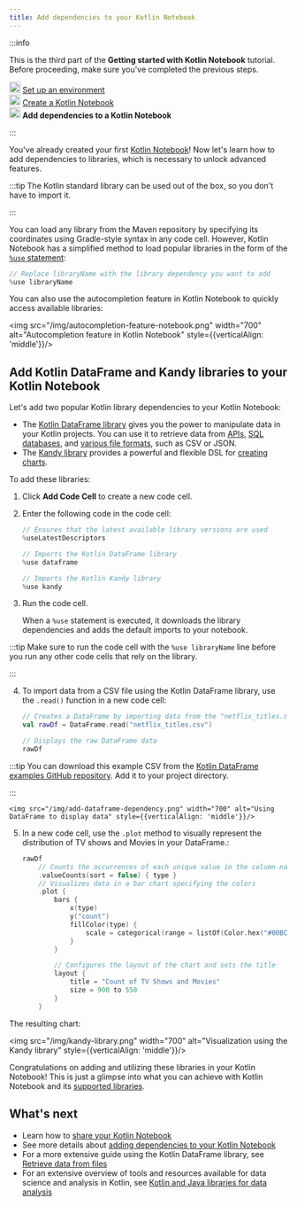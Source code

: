 ```yaml
---
title: Add dependencies to your Kotlin Notebook
---
```



:::info

   <p>
   This is the third part of the <strong>Getting started with Kotlin Notebook</strong> tutorial. Before proceeding, make sure you've completed the previous steps.
   </p>
   <p>
   <img src="/img/icon-1-done.svg" width="20" alt="First step" style={{verticalAlign: 'middle'}}/> <a href="kotlin-notebook-set-up-env.md">Set up an environment</a><br/>
      <img src="/img/icon-2-done.svg" width="20" alt="Second step" style={{verticalAlign: 'middle'}}/> <a href="kotlin-notebook-create.md">Create a Kotlin Notebook</a><br/>
      <img src="/img/icon-3.svg" width="20" alt="Third step" style={{verticalAlign: 'middle'}}/> <strong>Add dependencies to a Kotlin Notebook</strong><br/>
   </p>

:::

You've already created your first [Kotlin Notebook](kotlin-notebook-overview.md)! Now let's learn how to add dependencies to libraries, which
is necessary to unlock advanced features.

:::tip
The Kotlin standard library can be used out of the box, so you don't have to import it.

:::


You can load any library from the Maven repository by specifying its coordinates using Gradle-style
syntax in any code cell. 
However, Kotlin Notebook has a simplified method to load popular libraries in the form of the [`%use` statement](https://www.jetbrains.com/help/idea/kotlin-notebook.html#import-libraries):

```kotlin
// Replace libraryName with the library dependency you want to add
%use libraryName
```

You can also use the autocompletion feature in Kotlin Notebook to quickly access available libraries:

<img src="/img/autocompletion-feature-notebook.png" width="700" alt="Autocompletion feature in Kotlin Notebook" style={{verticalAlign: 'middle'}}/>

## Add Kotlin DataFrame and Kandy libraries to your Kotlin Notebook

Let's add two popular Kotlin library dependencies to your Kotlin Notebook:
* The [Kotlin DataFrame library](https://kotlin.github.io/dataframe/gettingstarted.html) gives you the power to manipulate data in your Kotlin projects. 
You can use it to retrieve data from [APIs](data-analysis-work-with-api.md), [SQL databases](data-analysis-connect-to-db.md), and [various file formats](data-analysis-work-with-data-sources.md), such as CSV or JSON.
* The [Kandy library](https://kotlin.github.io/kandy/welcome.html) provides a powerful and flexible DSL for [creating charts](data-analysis-visualization.md).

To add these libraries:

1. Click **Add Code Cell** to create a new code cell.
2. Enter the following code in the code cell:

    ```kotlin
    // Ensures that the latest available library versions are used
    %useLatestDescriptors
    
    // Imports the Kotlin DataFrame library
    %use dataframe
    
    // Imports the Kotlin Kandy library
    %use kandy
    ```

3. Run the code cell.

    When a `%use` statement is executed, it downloads the library dependencies and adds the default imports to your notebook.

:::tip
     Make sure to run the code cell with the `%use libraryName` line before you run any other code cells that rely on the 
     library.

:::
    

4. To import data from a CSV file using the Kotlin DataFrame library, use the `.read()` function in a new code cell:

    ```kotlin
    // Creates a DataFrame by importing data from the "netflix_titles.csv" file.
    val rawDf = DataFrame.read("netflix_titles.csv")
    
    // Displays the raw DataFrame data
    rawDf
    ```

:::tip
     You can download this example CSV from the [Kotlin DataFrame examples GitHub repository](https://github.com/Kotlin/dataframe/blob/master/examples/notebooks/netflix/netflix_titles.csv).
     Add it to your project directory.

:::
    

    <img src="/img/add-dataframe-dependency.png" width="700" alt="Using DataFrame to display data" style={{verticalAlign: 'middle'}}/>

5. In a new code cell, use the `.plot` method to visually represent the distribution of TV shows and Movies in your DataFrame.:

    ```kotlin
    rawDf
        // Counts the occurrences of each unique value in the column named "type"
        .valueCounts(sort = false) { type }
        // Visualizes data in a bar chart specifying the colors
        .plot {
            bars {
                x(type)
                y("count")
                fillColor(type) {
                    scale = categorical(range = listOf(Color.hex("#00BCD4"), Color.hex("#009688")))
                }
            }
    
            // Configures the layout of the chart and sets the title
            layout {
                title = "Count of TV Shows and Movies"
                size = 900 to 550
            }
        }
    ```

The resulting chart:

<img src="/img/kandy-library.png" width="700" alt="Visualization using the Kandy library" style={{verticalAlign: 'middle'}}/>

Congratulations on adding and utilizing these libraries in your Kotlin Notebook!
This is just a glimpse into what you can achieve with Kotlin Notebook and its [supported libraries](data-analysis-libraries.md).

## What's next

* Learn how to [share your Kotlin Notebook](kotlin-notebook-share.md)
* See more details about [adding dependencies to your Kotlin Notebook](https://www.jetbrains.com/help/idea/kotlin-notebook.html#add-dependencies)
* For a more extensive guide using the Kotlin DataFrame library, see [Retrieve data from files](data-analysis-work-with-data-sources.md)
* For an extensive overview of tools and resources available for data science and analysis in Kotlin, see [Kotlin and Java libraries for data analysis](data-analysis-libraries.md)
